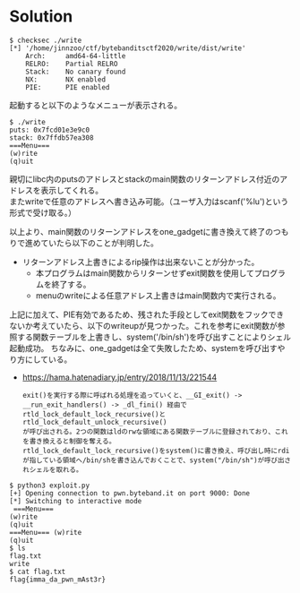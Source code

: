 # Solution

```
$ checksec ./write
[*] '/home/jinnzoo/ctf/bytebanditsctf2020/write/dist/write'
    Arch:     amd64-64-little
    RELRO:    Partial RELRO
    Stack:    No canary found
    NX:       NX enabled
    PIE:      PIE enabled
```

起動すると以下のようなメニューが表示される。
```
$ ./write
puts: 0x7fcd01e3e9c0
stack: 0x7ffdb57ea308
===Menu===
(w)rite
(q)uit
```

親切にlibc内のputsのアドレスとstackのmain関数のリターンアドレス付近のアドレスを表示してくれる。      
またwriteで任意のアドレスへ書き込み可能。（ユーザ入力はscanf('%lu')という形式で受け取る。）       
      
以上より、main関数のリターンアドレスをone_gadgetに書き換えて終了のつもりで進めていたら以下のことが判明した。    
+ リターンアドレス上書きによるrip操作は出来ないことが分かった。
  + 本プログラムはmain関数からリターンせずexit関数を使用してプログラムを終了する。
  + menuのwriteによる任意アドレス上書きはmain関数内で実行される。
      
上記に加えて、PIE有効であるため、残された手段としてexit関数をフックできないか考えていたら、以下のwriteupが見つかった。これを参考にexit関数が参照する関数テーブルを上書きし、system('/bin/sh')を呼び出すことによりシェル起動成功。
ちなみに、one_gadgetは全て失敗したため、systemを呼び出すやり方にしている。
+ https://hama.hatenadiary.jp/entry/2018/11/13/221544
  ```
  exit()を実行する際に呼ばれる処理を追っていくと、__GI_exit() -> __run_exit_handlers() -> _dl_fini() 経由で rtld_lock_default_lock_recursive()とrtld_lock_default_unlock_recursive()
  が呼び出される。2つの関数はldのrwな領域にある関数テーブルに登録されており、これを書き換えると制御を奪える。
  rtld_lock_default_lock_recursive()をsystem()に書き換え、呼び出し時にrdiが指している領域へ/bin/shを書き込んでおくことで、system("/bin/sh")が呼び出されシェルを取れる。
  ```

```
$ python3 exploit.py
[+] Opening connection to pwn.byteband.it on port 9000: Done
[*] Switching to interactive mode
 ===Menu===
(w)rite
(q)uit
===Menu=== (w)rite
(q)uit
$ ls
flag.txt
write
$ cat flag.txt
flag{imma_da_pwn_mAst3r}
```
